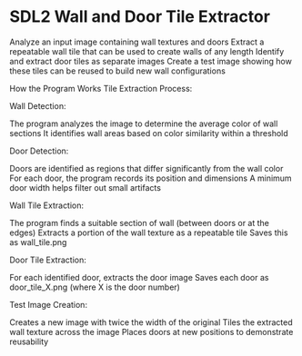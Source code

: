 # SDL2 Wall and Door Tile Extractor<br>

Analyze an input image containing wall textures and doors
Extract a repeatable wall tile that can be used to create walls of any length
Identify and extract door tiles as separate images
Create a test image showing how these tiles can be reused to build new wall configurations

How the Program Works
Tile Extraction Process:

Wall Detection:

The program analyzes the image to determine the average color of wall sections
It identifies wall areas based on color similarity within a threshold


Door Detection:

Doors are identified as regions that differ significantly from the wall color
For each door, the program records its position and dimensions
A minimum door width helps filter out small artifacts


Wall Tile Extraction:

The program finds a suitable section of wall (between doors or at the edges)
Extracts a portion of the wall texture as a repeatable tile
Saves this as wall_tile.png


Door Tile Extraction:

For each identified door, extracts the door image
Saves each door as door_tile_X.png (where X is the door number)


Test Image Creation:

Creates a new image with twice the width of the original
Tiles the extracted wall texture across the image
Places doors at new positions to demonstrate reusability
